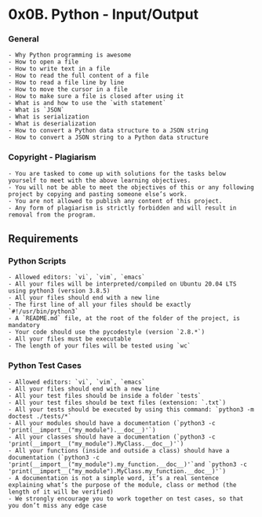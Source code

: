 # 0x0B. Python - Input/Output
### General
    - Why Python programming is awesome
    - How to open a file
    - How to write text in a file
    - How to read the full content of a file
    - How to read a file line by line
    - How to move the cursor in a file
    - How to make sure a file is closed after using it
    - What is and how to use the `with statement`
    - What is `JSON`
    - What is serialization
    - What is deserialization
    - How to convert a Python data structure to a JSON string
    - How to convert a JSON string to a Python data structure
### Copyright - Plagiarism
    - You are tasked to come up with solutions for the tasks below yourself to meet with the above learning objectives.
    - You will not be able to meet the objectives of this or any following project by copying and pasting someone else’s work.
    - You are not allowed to publish any content of this project.
    - Any form of plagiarism is strictly forbidden and will result in removal from the program.
## Requirements
### Python Scripts
    - Allowed editors: `vi`, `vim`, `emacs`
    - All your files will be interpreted/compiled on Ubuntu 20.04 LTS using python3 (version 3.8.5)
    - All your files should end with a new line
    - The first line of all your files should be exactly `#!/usr/bin/python3`
    - A `README.md` file, at the root of the folder of the project, is mandatory
    - Your code should use the pycodestyle (version `2.8.*`)
    - All your files must be executable
    - The length of your files will be tested using `wc`
### Python Test Cases
    - Allowed editors: `vi`, `vim`, `emacs`
    - All your files should end with a new line
    - All your test files should be inside a folder `tests`
    - All your test files should be text files (extension: `.txt`)
    - All your tests should be executed by using this command: `python3 -m doctest ./tests/*`
    - All your modules should have a documentation (`python3 -c 'print(__import__("my_module").__doc__)'`)
    - All your classes should have a documentation (`python3 -c 'print(__import__("my_module").MyClass.__doc__)'`)
    - All your functions (inside and outside a class) should have a documentation (`python3 -c 'print(__import__("my_module").my_function.__doc__)'`and `python3 -c 'print(__import__("my_module").MyClass.my_function.__doc__)'`)
    - A documentation is not a simple word, it’s a real sentence explaining what’s the purpose of the module, class or method (the length of it will be verified)
    - We strongly encourage you to work together on test cases, so that you don’t miss any edge case
